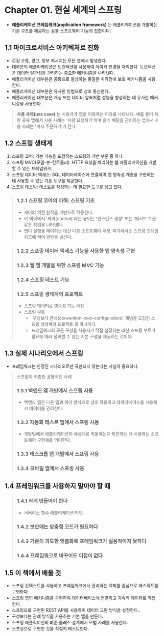 # Chapter 01. 현실 세계의 스프링

- **애플리케이션 프레임워크(application framework)** 는 애플리케이션을 개발하는 기본 구조를 제공하는 공통 소프트웨어 기능의 집합이다.

## 1.1 마이크로서비스 아키텍처로 진화

- 로깅 오류, 경고, 정보 메시지는 모든 앱에서 발생한다.
- 대부분의 애플리케이션은 트랜잭션을 사용하여 데이터 변경을 처리한다. 트랜잭션은 데이터 일관성을 관리하는 중요한 메커니즘을 나타낸다.
- 애플리케이션 대부분은 공통으로 발생하는 동일한 취약점에 보호 메커니즘을 사용한다.
- 애플리케이션 대부분은 유사한 방법으로 상호 통신한다.
- 애플리케이션 대부분은 캐싱 또는 데이터 압축처럼 성능을 향상하는 데 유사한 메커니증을 사용한다.

> **사용 사례(use case)** 는 사용자가 앱을 이용하는 이유를 나타낸다. 예를 들어 차량 공유 앱에서 사용 사례는 '차량 요청하기'이며 음식 배달을 관리하는 앱에서 사용 사례는 '피자 주문하기'가 된다.

## 1.2 스프링 생태계

1. 스프링 코어: 기본 기능을 포함하는 스프링의 기반 부분 중 하나.
2. 스프링 MVC(모델-뷰-컨트롤러): HTTP 요청을 처리하는 웹 애플리케이션을 개발할 수 있는 프레임워크.
3. 스프링 데이터 액세스: SQL 데이터베이스에 연결하여 앱 영속성 계층을 구현하는 데 사용할 수 있는 기본 도구를 제공한다.
4. 스프링 테스팅: 테스트를 작성하는 데 필요한 도구를 담고 있다.

> ### 1.2.1 스프링 코어의 이해: 스프링 기초
> - 제어의 역전 원칙을 기반으로 작동한다.
> - 이 맥락에서 '제어(control)'라는 용어는 '인스턴스 생성' 또는 '메서드 호출' 같은 작업을 나타낸다.
> - 앱이 실행을 제어하는 대신 다른 소프트웨어 부분, 여기에서는 스프링 프레임워크에 저어 권한을 넘긴다.


> ### 1.2.2 스프링 데이터 액세스 기능을 사용한 앱 영속성 구현
> ### 1.2.3 웹 앱 개발을 위한 스프링 MVC 기능
> ### 1.2.4 스프링 테스트 기능
> ### 1.2.5 스프링 생태계의 프로젝트
> - 스프링 데이터로 영속성 기능 확장
> - 스프링 부트
>   - '구성보다 관례(convention-over-configuration)' 개념을 도입한 스프링 생태계의 프로젝트 중 하나이다.
>   - 프레임워크의 모든 구성을 사용자가 직접 설정하는 대신 스프링 부트가 필요에 따라 정의할 수 있는 기본 구성을 제공하는 것이다.

## 1.3 실제 시나리오에서 스프링

- 프레임워크는 한정된 시나리오로만 국한되지 않는다는 사실이 중요하다.

> 스프링이 적합한 공통적인 사례
> ### 1.3.1 백엔드 앱 개발에서 스프링 사용
> - 백엔드 앱은 다른 앱과 여러 방식으로 상호 작용하고 데이터베이스를 사용해서 데이터를 관리한다.
> ### 1.3.2 자동화 테스트 앱에서 스프링 사용
> - 개발팀에서 애플리케이션이 예상대로 작동하는지 확인하는 데 사용하는 소프트웨어 구현체를 의미한다.
> ### 1.3.3 데스크톱 앱 개발에서 스프링 사용
> ### 1.3.4 모바일 앱에서 스프링 사용

## 1.4 프레임워크를 사용하지 말아야 할 때

> ### 1.4.1 작게 만들어야 한다
> - 서버리스 함수 애플리케이션 타입
> ### 1.4.2 보안에는 맞춤형 코드가 필요하다
> ### 1.4.3 기존의 과도한 맞춤화로 프레임워크가 실용적이지 못하다
> ### 1.4.4 프레임워크로 바꾸어도 이점이 없다

## 1.5 이 책에서 배울 것

- 스프링 컨텍스트를 사용하고 프레임워크에서 관리하는 객체를 중심으로 애스펙트를 구현한다.
- 스프링 앱의 메커니즘을 구현하여 데이터베이스에 연결하고 지속적 데이터로 작업한다.
- 스프링으로 구현된 REST API를 사용하여 데이터 교환 방식을 설정한다..
- 구성보다는 관례 방식을 사용하는 기본 앱을 만든다.
- 스프링 애플맄이션의 펴준 클래스 설계에서 모범 사례를 사용한다.
- 스프링으로 구현한 것을 적절히 테스트한다.
